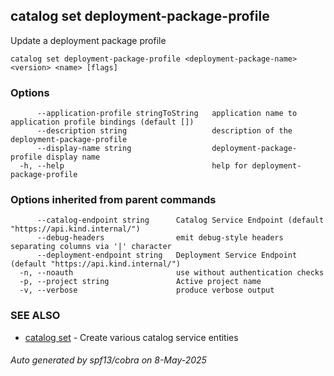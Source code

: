 ## catalog set deployment-package-profile

Update a deployment package profile

```
catalog set deployment-package-profile <deployment-package-name> <version> <name> [flags]
```

### Options

```
      --application-profile stringToString   application name to application profile bindings (default [])
      --description string                   description of the deployment-package-profile
      --display-name string                  deployment-package-profile display name
  -h, --help                                 help for deployment-package-profile
```

### Options inherited from parent commands

```
      --catalog-endpoint string      Catalog Service Endpoint (default "https://api.kind.internal/")
      --debug-headers                emit debug-style headers separating columns via '|' character
      --deployment-endpoint string   Deployment Service Endpoint (default "https://api.kind.internal/")
  -n, --noauth                       use without authentication checks
  -p, --project string               Active project name
  -v, --verbose                      produce verbose output
```

### SEE ALSO

* [catalog set](catalog_set.md)	 - Create various catalog service entities

###### Auto generated by spf13/cobra on 8-May-2025
